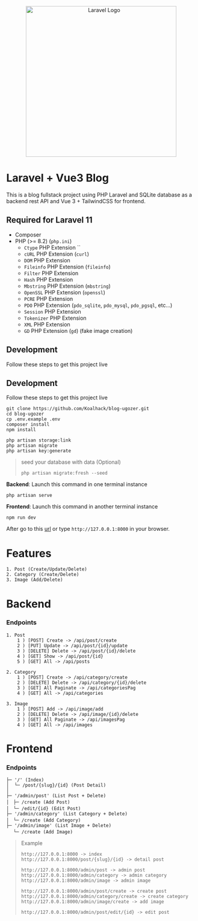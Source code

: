 <p align="center"><a href="https://laravel.com" target="_blank"><img src="https://raw.githubusercontent.com/laravel/art/master/logo-lockup/5%20SVG/2%20CMYK/1%20Full%20Color/laravel-logolockup-cmyk-red.svg" width="400" alt="Laravel Logo"></a></p>

# Laravel + Vue3 Blog

This is a blog fullstack project using PHP Laravel and SQLite database as a backend rest API and Vue 3 + TailwindCSS for frontend.

## Required for Laravel 11

-   Composer
-   PHP (>= 8.2) (`php.ini`)
    -   `Ctype` PHP Extension ``
    -   `cURL` PHP Extension (`curl`)
    -   `DOM` PHP Extension
    -   `Fileinfo` PHP Extension (`fileinfo`)
    -   `Filter` PHP Extension
    -   `Hash` PHP Extension
    -   `Mbstring` PHP Extension (`mbstring`)
    -   `OpenSSL` PHP Extension (`openssl`)
    -   `PCRE` PHP Extension
    -   `PDO` PHP Extension (`pdo_sqlite`, `pdo_mysql`, `pdo_pgsql`, etc...)
    -   `Session` PHP Extension
    -   `Tokenizer` PHP Extension
    -   `XML` PHP Extension
    -   `GD` PHP Extension (`gd`) (fake image creation)

## Development

Follow these steps to get this project live

## Development

Follow these steps to get this project live

```shell
git clone https://github.com/Koalhack/blog-ugozer.git
cd blog-ugozer
cp .env.example .env
composer install
npm install
```

```shell
php artisan storage:link
php artisan migrate
php artisan key:generate
```

> seed your database with data (Optional)
>
> ```shell
> php artisan migrate:fresh --seed
> ```

**Backend**: Launch this command in one terminal instance

```shell
php artisan serve
```

**Frontend**: Launch this command in another terminal instance

```shell
npm run dev
```

After go to this [url](http://127.0.0.1:8000) or type `http://127.0.0.1:8000` in your browser.

# Features

    1. Post (Create/Update/Delete)
    2. Category (Create/Delete)
    3. Image (Add/Delete)

# Backend

### Endpoints

    1. Post
        1 ) [POST] Create -> /api/post/create
        2 ) [PUT] Update -> /api/post/{id}/update
        3 ) [DELETE] Delete -> /api/post/{id}/delete
        4 ) [GET] Show -> /api/post/{id}
        5 ) [GET] All -> /api/posts

    2. Category
        1 ) [POST] Create -> /api/category/create
        2 ) [DELETE] Delete -> /api/category/{id}/delete
        3 ) [GET] All Paginate -> /api/categoriesPag
        4 ) [GET] All -> /api/categories

    3. Image
        1 ) [POST] Add -> /api/image/add
        2 ) [DELETE] Delete -> /api/image/{id}/delete
        3 ) [GET] All Paginate -> /api/imagesPag
        4 ) [GET] All -> /api/images

# Frontend

### Endpoints

```
├─ '/' (Index)
│  └─ /post/{slug}/{id} (Post Detail)
│
├─ '/admin/post' (List Post + Delete)
│　├─ /create (Add Post)
│　└─ /edit/{id} (Edit Post)
├─ '/admin/category' (List Category + Delete)
│　└─ /create (Add Category)
├─ '/admin/image' (List Image + Delete)
 　└─ /create (Add Image)
```

> Example
>
> ```
> http://127.0.0.1:8000 -> index
> http://127.0.0.1:8000/post/{slug}/{id} -> detail post
>
> http://127.0.0.1:8000/admin/post -> admin post
> http://127.0.0.1:8000/admin/category -> admin category
> http://127.0.0.1:8000/admin/image -> admin image
>
> http://127.0.0.1:8000/admin/post/create -> create post
> http://127.0.0.1:8000/admin/category/create -> create category
> http://127.0.0.1:8000/admin/image/create -> add image
>
> http://127.0.0.1:8000/admin/post/edit/{id} -> edit post
> ```
